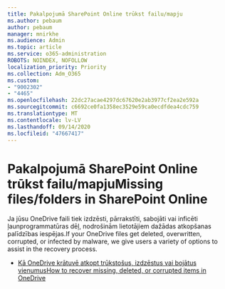 ```yaml
---
title: Pakalpojumā SharePoint Online trūkst failu/mapju
ms.author: pebaum
author: pebaum
manager: mnirkhe
ms.audience: Admin
ms.topic: article
ms.service: o365-administration
ROBOTS: NOINDEX, NOFOLLOW
localization_priority: Priority
ms.collection: Adm_O365
ms.custom:
- "9002302"
- "4465"
ms.openlocfilehash: 22dc27acae4297dc67620e2ab3977cf2ea2e592a
ms.sourcegitcommit: c6692ce0fa1358ec3529e59ca0ecdfdea4cdc759
ms.translationtype: MT
ms.contentlocale: lv-LV
ms.lasthandoff: 09/14/2020
ms.locfileid: "47667417"
---
```

# <a name="missing-filesfolders-in-sharepoint-online"></a><span data-ttu-id="7c970-102">Pakalpojumā SharePoint Online trūkst failu/mapju</span><span class="sxs-lookup"><span data-stu-id="7c970-102">Missing files/folders in SharePoint Online</span></span>

<span data-ttu-id="7c970-103">Ja jūsu OneDrive faili tiek izdzēsti, pārrakstīti, sabojāti vai inficēti ļaunprogrammatūras dēļ, nodrošinām lietotājiem dažādas atkopšanas palīdzības iespējas.</span><span class="sxs-lookup"><span data-stu-id="7c970-103">If your OneDrive files get deleted, overwritten, corrupted, or infected by malware, we give users a variety of options to assist in the recovery process.</span></span>

- [<span data-ttu-id="7c970-104">Kā OneDrive krātuvē atkopt trūkstošus, izdzēstus vai bojātus vienumus</span><span class="sxs-lookup"><span data-stu-id="7c970-104">How to recover missing, deleted, or corrupted items in OneDrive</span></span>](https://go.microsoft.com/fwlink/?linkid=2125166)
